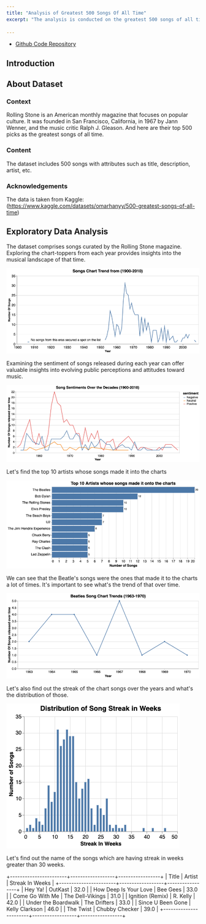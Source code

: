 ```yaml
---
title: "Analysis of Greatest 500 Songs Of All Time"
excerpt: "The analysis is conducted on the greatest 500 songs of all time. The dataset is taken from Kaggle.<br/>"

---
```



- [Github Code Repository](https://github.com/akankshasharmadid/500GreatestSongsOfAllTime)

## Introduction



## About Dataset

### Context
Rolling Stone is an American monthly magazine that focuses on popular culture. It was founded in San Francisco, California, in 1967 by Jann Wenner, and the music critic Ralph J. Gleason. And here are their top 500 picks as the greatest songs of all time.

### Content
The dataset includes 500 songs with attributes such as title, description, artist, etc.

### Acknowledgements
The data is taken from Kaggle: (https://www.kaggle.com/datasets/omarhanyy/500-greatest-songs-of-all-time)

## Exploratory Data Analysis

The dataset comprises songs curated by the Rolling Stone magazine. Exploring the chart-toppers from each year provides insights into the musical landscape of that time.

![Songs Trend Over Years](/images/SongChartTrend.png)


Examining the sentiment of songs released during each year can offer valuable insights into evolving public perceptions and attitudes toward music.


![Songs Trend Over Years](/images/SongSentimentOverYears.png)

Let's find the top 10 artists whose songs made it into the charts

![Top 10 Artist whose song made it onto the charts](/images/Top10Artist.png)

We can see that the Beatle's songs were the ones that made it to the charts a lot of times. It's important to see what's the trend of that over time. 

![Beatles Song Chart Trend](/images/BeatlesSongTrend.png)

Let's also find out the streak of the chart songs over the years and what's the distribution of those. 


![Streak in Weeks](/images/StreakinWeeks.png)

Let's find out the name of the songs which are having streak in weeks greater than 30 weeks. 


+-----------------------+------------------+-----------------+
|         Title         |      Artist      | Streak In Weeks |
+-----------------------+------------------+-----------------+
|        Hey Ya!        |     OutKast      |       32.0      |
| How Deep Is Your Love |     Bee Gees     |       33.0      |
|    Come Go With Me    | The Dell-Vikings |       31.0      |
|    Ignition (Remix)   |     R. Kelly     |       42.0      |
|  Under the Boardwalk  |   The Drifters   |       33.0      |
|   Since U Been Gone   |  Kelly Clarkson  |       46.0      |
|       The Twist       |  Chubby Checker  |       39.0      |
+-----------------------+------------------+-----------------+
